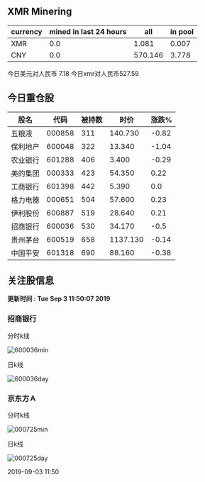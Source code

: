 ## XMR Minering

|currency|mined in last 24 hours|all|in pool|
|---|---|---|---|
|XMR|0.0|1.081|0.007|
|CNY|0.0|570.146|3.778|

今日美元对人民币 7.18	今日xmr对人民币527.59


## 今日重仓股 

|股名|代码|被持数|时价|涨跌%|
|---|---|---|---|---|
|五粮液|000858|311|140.730|-0.82|
|保利地产|600048|322|13.340|-1.04|
|农业银行|601288|406|3.400|-0.29|
|美的集团|000333|423|54.350|0.22|
|工商银行|601398|442|5.390|0.0|
|格力电器|000651|504|57.600|0.23|
|伊利股份|600887|519|28.640|0.21|
|招商银行|600036|530|34.170|-0.5|
|贵州茅台|600519|658|1137.130|-0.14|
|中国平安|601318|690|88.160|-0.38|

## 关注股信息
**更新时间 : Tue Sep  3 11:50:07 2019**
### 招商银行 
分时k线

![600036min](http://image.sinajs.cn/newchart/min/n/sh600036.gif)

日k线

![600036day](http://image.sinajs.cn/newchart/daily/n/sh600036.gif)

### 京东方Ａ 
分时k线

![000725min](http://image.sinajs.cn/newchart/min/n/sz000725.gif)

日k线

![000725day](http://image.sinajs.cn/newchart/daily/n/sz000725.gif)

2019-09-03 11:50